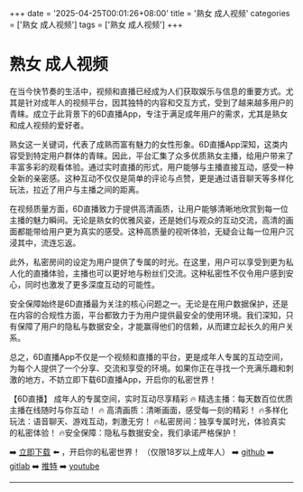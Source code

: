 +++
date = '2025-04-25T00:01:26+08:00'
title = '熟女 成人视频'
categories = ['熟女 成人视频']
tags = ['熟女 成人视频']
+++

# 熟女 成人视频

在当今快节奏的生活中，视频和直播已经成为人们获取娱乐与信息的重要方式。尤其是针对成年人的视频平台，因其独特的内容和交互方式，受到了越来越多用户的青睐。成立于此背景下的6D直播App，专注于满足成年用户的需求，尤其是熟女和成人视频的爱好者。

熟女这一关键词，代表了成熟而富有魅力的女性形象。6D直播App深知，这类内容受到特定用户群体的青睐。因此，平台汇集了众多优质熟女主播，给用户带来了丰富多彩的观看体验。通过实时直播的形式，用户能够与主播直接互动，感受一种全新的亲密感。这种互动不仅仅是简单的评论与点赞，更是通过语音聊天等多样化玩法，拉近了用户与主播之间的距离。

在视频质量方面，6D直播致力于提供高清画质，让用户能够清晰地欣赏到每一位主播的魅力瞬间。无论是熟女的优雅风姿，还是她们与观众的互动交流，高清的画面都能带给用户更为真实的感受。这种高质量的视听体验，无疑会让每一位用户沉浸其中，流连忘返。

此外，私密房间的设定为用户提供了专属的时光。在这里，用户可以享受到更为私人化的直播体验，主播也可以更好地与粉丝们交流。这种私密性不仅令用户感到安心，同时也激发了更多深度互动的可能性。

安全保障始终是6D直播最为关注的核心问题之一。无论是在用户数据保护，还是在内容的合规性方面，平台都致力于为用户提供最安全的使用环境。我们深知，只有保障了用户的隐私与数据安全，才能赢得他们的信赖，从而建立起长久的用户关系。

总之，6D直播App不仅是一个视频和直播的平台，更是成年人专属的互动空间，为每个人提供了一个分享、交流和享受的环境。如果你正在寻找一个充满乐趣和刺激的地方，不妨立即下载6D直播App，开启你的私密世界！

【6D直播】
成年人的专属空间，实时互动尽享精彩
🔥 精选主播：每天数百位优质主播在线随时与你互动！
🔥 高清画质：清晰画面，感受每一刻的精彩！
🔥多样化玩法：语音聊天、游戏互动，刺激无穷！
🔥私密房间：独享专属时光，体验真实的私密体验！
🔥安全保障：隐私与数据安全，我们承诺严格保护！

➡️ [立即下载](https://down123.s3.ap-east-1.amazonaws.com/down/down.html?channelCode=blog) ⬅️ ，开启你的私密世界！
（仅限18岁以上成年人）
➡️ [github](https://aldult-live.github.io/)
➡️ [gitlab](https://seo-09598d.gitlab.io/)
➡️ [推特](https://x.com/wegame33)
➡️ [youtube](https://www.youtube.com/@6Dlive)

---
